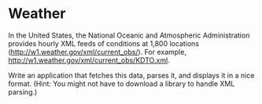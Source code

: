 # Weather

In the United States, the National Oceanic and Atmospheric Administration provides hourly XML feeds of conditions at 1,800 locations (http://w1.weather.gov/xml/current_obs/). For example, http://w1.weather.gov/xml/current_obs/KDTO.xml.

Write an application that fetches this data, parses it, and displays it in a nice format. (Hint: You might not have to download a library to handle XML parsing.)


